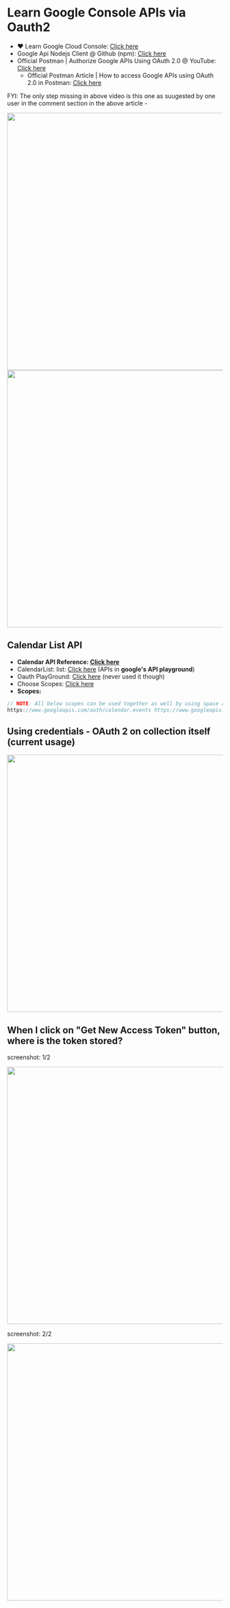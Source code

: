 # Learn Google Console APIs via Oauth2

- ❤️ Learn Google Cloud Console: [Click here](learn-google-cloud.md)
- Google Api Nodejs Client @ Github (npm): [Click here](https://github.com/googleapis/google-api-nodejs-client)
- Official Postman \| Authorize Google APIs Using OAuth 2.0 @ YouTube: [Click here](https://www.youtube.com/watch?v=e-hOP3P-cW8)
  - Official Postman Article \| How to access Google APIs using OAuth 2.0 in Postman: [Click here](https://blog.postman.com/how-to-access-google-apis-using-oauth-in-postman/)

FYI: The only step missing in above video is this one as suugested by one user in the comment section in the above article - 

<img width="600" src="https://github.com/sahilrajput03/sahilrajput03/assets/31458531/036813f5-53fe-4c9f-958e-17c00d21a3ea" />

<img width="600" src="https://github.com/sahilrajput03/sahilrajput03/assets/31458531/2e18e008-1de0-40fc-881b-f835b0b9f7a0" />

## Calendar List API

- **Calendar API Reference: [Click here](https://developers.google.com/calendar/api/v3/reference?apix=true)**
- CalendarList: list: [Click here](https://developers.google.com/calendar/api/v3/reference/calendarList/list) (APIs in **google's API playground**)
- Oauth PlayGround: [Click here](https://developers.google.com/oauthplayground/) (never used it though)
- Choose Scopes: [Click here](https://developers.google.com/calendar/api/auth)
- **Scopes:**

```js
// NOTE: All below scopes can be used together as well by using space as delimiter:
https://www.googleapis.com/auth/calendar.events https://www.googleapis.com/auth/calendar https://www.googleapis.com/auth/calendar.readonly
```

## Using credentials - OAuth 2 on collection itself (current usage)

<img src="https://github.com/sahilrajput03/sahilrajput03/assets/31458531/12d0dba7-2473-4316-8654-edd7fd71b59a" width="600" />

## When I click on "Get New Access Token" button, where is the token stored?

screenshot: 1/2

<img src="https://github.com/sahilrajput03/sahilrajput03/assets/31458531/d69a3f57-fda1-429b-acd4-6ba764393702" width="600" />

screenshot: 2/2

<img src="https://github.com/sahilrajput03/sahilrajput03/assets/31458531/5c9b1b30-30a5-4df5-9edb-a3f85228f777" width="600" />

